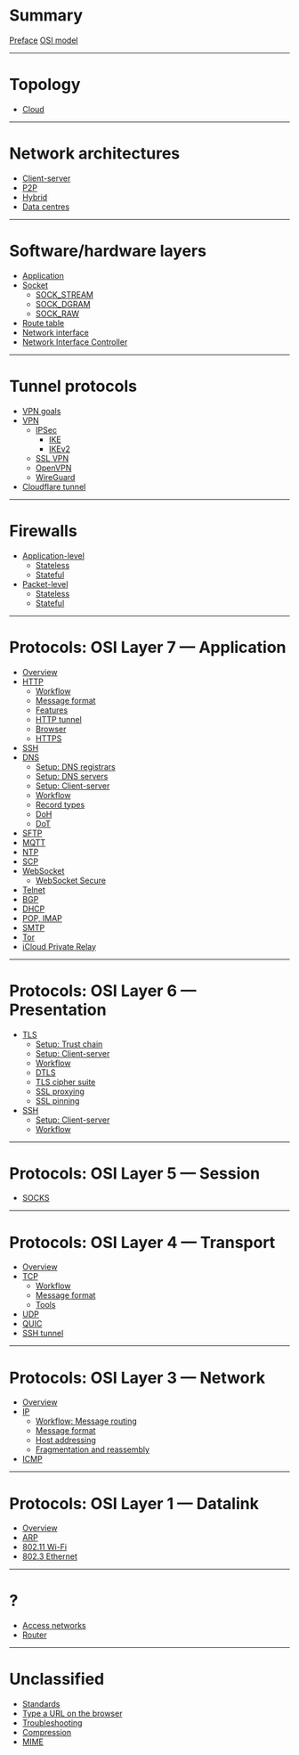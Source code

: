 # Summary

[Preface](./preface.md)
[OSI model](./osi-model.md)

---

# Topology

- [Cloud](./cloud-topology.md)

---

# Network architectures

- [Client-server]()
- [P2P]()
- [Hybrid]()
- [Data centres]()

---

# Software/hardware layers

- [Application]()
- [Socket](./software-hardware-layers/socket.md)
  - [SOCK_STREAM](./software-hardware-layers/socket/sock-stream.md)
  - [SOCK_DGRAM](./software-hardware-layers/socket/sock-dgram.md)
  - [SOCK_RAW](./software-hardware-layers/socket/sock-raw.md)
- [Route table](./software-hardware-layers/route-table.md)
- [Network interface](./software-hardware-layers/interfaces.md)
- [Network Interface Controller](./software-hardware-layers/network-interface-card.md)

---

# Tunnel protocols

- [VPN goals]()
- [VPN](./vpn/index.md)
  - [IPSec](./vpn/ipsec.md)
    - [IKE]()
    - [IKEv2](./vpn/ikev2.md)
  - [SSL VPN]()
  - [OpenVPN](./vpn/openvpn.md)
  - [WireGuard](./vpn/wireguard.md)
- [Cloudflare tunnel]()

---

# Firewalls

- [Application-level]()
  - [Stateless]()
  - [Stateful]()
- [Packet-level]()
  - [Stateless]()
  - [Stateful]()

---

# Protocols: OSI Layer 7 — Application

- [Overview](./osi-layer-7/index.md)
- [HTTP](./osi-layer-7/http.md) 
  - [Workflow]()
  - [Message format](./osi-layer-7/http/message-format.md)
  - [Features](./osi-layer-7/http/features.md)
  - [HTTP tunnel](./osi-layer-7/http/tunnel.md)
  - [Browser](./osi-layer-7/http/browser.md)
  - [HTTPS](./osi-layer-7/https.md)
- [SSH](./osi-layer-7/ssh.md)
- [DNS](./osi-layer-7/dns/index.md)
  - [Setup: DNS registrars]()
  - [Setup: DNS servers]()
  - [Setup: Client-server]()
  - [Workflow]()
  - [Record types](./osi-layer-7/dns/record-types.md)
  - [DoH](./osi-layer-7/dns/doh.md)
  - [DoT]()
- [SFTP](./osi-layer-7/sftp.md)
- [MQTT]()
- [NTP]()
- [SCP]()
- [WebSocket](./osi-layer-7/websocket.md)
  - [WebSocket Secure](./osi-layer-7/websocket-secure.md)
- [Telnet](./osi-layer-7/telnet.md)
- [BGP](./osi-layer-7/bgp.md)
- [DHCP](./osi-layer-7/dhcp.md)
- [POP, IMAP](./osi-layer-7/pop-imap.md)
- [SMTP](./osi-layer-7/smtp.md)
- [Tor](./osi-layer-7/tor.md)
- [iCloud Private Relay](./osi-layer-7/icloud-private-relay.md)

---

# Protocols: OSI Layer 6 — Presentation

- [TLS](./osi-layer-6/tls/index.md)
  - [Setup: Trust chain](./osi-layer-6/tls/trust-chain.md)
  - [Setup: Client-server](./osi-layer-6/tls/setup.md)
  - [Workflow]()
  - [DTLS]()
  - [TLS cipher suite](./osi-layer-6/tls/cipher-suite.md)
  - [SSL proxying](./osi-layer-6/tls/ssl-proxying.md)
  - [SSL pinning](./osi-layer-6/tls/ssl-pinning.md)
- [SSH](./osi-layer-6/ssh/index.md)
  - [Setup: Client-server](./osi-layer-6/ssh/setup.md)
  - [Workflow](./osi-layer-6/ssh/workflow.md)

---

# Protocols: OSI Layer 5 — Session

- [SOCKS]()

---

# Protocols: OSI Layer 4 — Transport

- [Overview](./osi-layer-4/transport-layer.md)
- [TCP](./osi-layer-4/tcp.md)
  - [Workflow](./osi-layer-4/tcp/3-way-handshake.md)
  - [Message format](./osi-layer-4/tcp/message-format.md)
  - [Tools](./osi-layer-4/tcp/inspect.md)
- [UDP](./osi-layer-4/udp.md)
- [QUIC](./osi-layer-4/quic.md)
- [SSH tunnel](./osi-layer-4/ssh/ssh-tunnel.md)

---

# Protocols: OSI Layer 3 — Network

- [Overview](./osi-layer-3/network-layer.md)
- [IP](./osi-layer-3/ipv4.md)
  - [Workflow: Message routing](./osi-layer-3/ip/routing.md)
  - [Message format](./osi-layer-3/ip/ip-packet.md)
  - [Host addressing](./osi-layer-3/ip/ip-addresses.md)
  - [Fragmentation and reassembly](./osi-layer-3/ip/fragmentation-and-reassembly.md)
- [ICMP](./osi-layer-3/icmp.md)

---

# Protocols: OSI Layer 1 — Datalink

- [Overview](./osi-layer-1/index.md)
- [ARP](./osi-layer-1/arp.md)
- [802.11 Wi-Fi]()
- [802.3 Ethernet]()

---

# ?

- [Access networks](./access-networks.md)
- [Router](./osi-layer-3/router.md)

---

# Unclassified

- [Standards](./standards.md)
- [Type a URL on the browser](./what-happens.md)
- [Troubleshooting](./troubleshooting.md)
- [Compression]()
- [MIME]()
